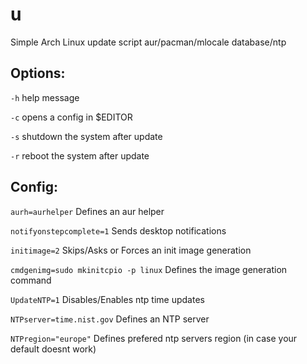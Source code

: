 # u
Simple Arch Linux update script aur/pacman/mlocale database/ntp

## Options:

 `-h`                                      help message
 
 `-c`                                      opens a config in $EDITOR

 `-s`                                      shutdown the system after update
 
 `-r`                                      reboot the system after update

## Config:

 `aurh=aurhelper`                          Defines an aur helper
 
 `notifyonstepcomplete=1`                  Sends desktop notifications 
 
 `initimage=2`                             Skips/Asks or Forces an init image generation
 
 `cmdgenimg=sudo mkinitcpio -p linux`      Defines the image generation command
 
 `UpdateNTP=1`                             Disables/Enables ntp time updates
 
 `NTPserver=time.nist.gov`                 Defines an NTP server
 
 `NTPregion="europe"`                      Defines prefered ntp servers region (in case your default doesnt work)

